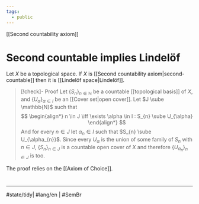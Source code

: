 ```yaml
---
tags:
  - public
---
```

[[Second countability axiom]]
# Second countable implies Lindelöf

Let $X$ be a topological space.
If $X$ is [[Second countability axiom|second-countable]] then it is [[Lindelöf space|Lindelöf]].

> [!check]- Proof
> Let $\{ S_{n} \}_{n \in \mathbb{N}}$ be a countable [[topological basis]] of $X$,
> and $\{ U_{\alpha} \}_{\alpha \in I}$ be an [[Cover set|open cover]].
> Let $J \sube \mathbb{N}$ such that
> $$
> \begin{align*}
> n \in J \iff \exists \alpha \in I : S_{n} \sube U_{\alpha}
> \end{align*}
> $$
> And for every $n \in J$ let $\alpha_{n} \in I$ such that $S_{n} \sube U_{\alpha_{n}}$.
> Since every $U_\alpha$ is the union of some family of $S_{n}$ with $n \in J$,
> $\{ S_{n} \}_{n \in J}$ is a countable open cover of $X$
> and therefore $\{ U_{\alpha_{n}} \}_{n \in J}$ is too.
> <span class="QED"/>

The proof relies on the [[Axiom of Choice]].

#
---
#state/tidy| #lang/en | #SemBr 